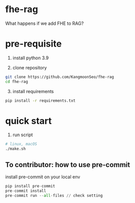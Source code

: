 # fhe-rag

What happens if we add FHE to RAG?

# pre-requisite

1. install python 3.9

2. clone repository

```bash
git clone https://github.com/KangmoonSeo/fhe-rag
cd fhe-rag
```

3. install requirements

```bash
pip install -r requirements.txt
```

# quick start

1. run script

```bash
# linux, macOS
./make.sh
```

## To contributor: how to use pre-commit

install pre-commit on your local env

```python
pip install pre-commit
pre-commit install
pre-commit run --all-files // check setting
```
